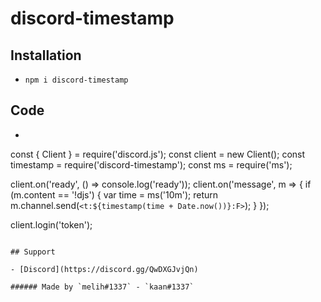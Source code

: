 # discord-timestamp

## Installation

  - `npm i discord-timestamp`
  
## Code

  * ```js
  const { Client } = require('discord.js');
  const client = new Client();
  const timestamp = require('discord-timestamp');
  const ms = require('ms');

  client.on('ready', () => console.log('ready'));
  client.on('message', m => {
    if (m.content == '!djs') {
      var time = ms('10m');
      return m.channel.send(`<t:${timestamp(time + Date.now())}:F>`);
    }
  });

  client.login('token');
  ```

## Support

  - [Discord](https://discord.gg/QwDXGJvjQn)

###### Made by `melih#1337` - `kaan#1337`